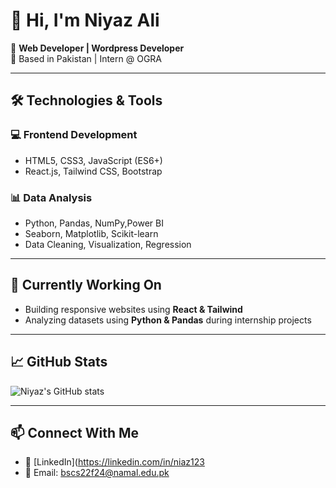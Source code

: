 # 👋 Hi, I'm Niyaz Ali

🎯 **Web Developer | Wordpress Developer**  
📍 Based in Pakistan | Intern @ OGRA

---
## 🛠️ Technologies & Tools

### 💻 Frontend Development
- HTML5, CSS3, JavaScript (ES6+)
- React.js, Tailwind CSS, Bootstrap

### 📊 Data Analysis
- Python, Pandas, NumPy,Power BI
- Seaborn, Matplotlib, Scikit-learn
- Data Cleaning, Visualization, Regression

---

## 📌 Currently Working On
- Building responsive websites using **React & Tailwind**
- Analyzing datasets using **Python & Pandas** during internship projects

---

## 📈 GitHub Stats

![Niyaz's GitHub stats](https://github-readme-stats.vercel.app/api?username=niyazali&show_icons=true&theme=tokyonight)

---

## 📫 Connect With Me
- 💼 [LinkedIn](https://linkedin.com/in/niaz123
- 📧 Email: bscs22f24@namal.edu.pk

